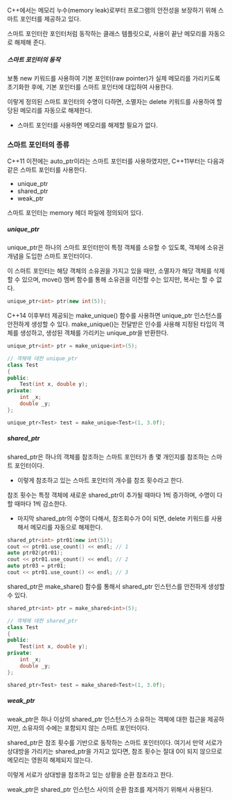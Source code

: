 C++에서는 메모리 누수(memory leak)로부터 프로그램의 안전성을 보장하기 위해 스마트 포인터를 제공하고 있다. 

스마트 포인터란 포인터처럼 동작하는 클래스 템플릿으로, 사용이 끝난 메모리를 자동으로 해제해 준다. 

##### 스마트 포인터의 동작 
보통 new 키워드를 사용하여 기본 포인터(raw pointer)가 실제 메모리를 가리키도록 초기화한 후에, 기본 포인터를 스마트 포인터에 대입하여 사용한다. 

이랗게 정의된 스마트 포인터의 수명이 다하면, 소멸자는 delete 키워드를 사용하여 할당된 메모리를 자동으로 해제한다. 
- 스마트 포인터를 사용하면 메모리를 해제할 필요가 없다. 

### 스마트 포인터의 종류 
C++11 이전에는 auto_ptr이라는 스마트 포인터를 사용하였지만, C++11부터는 다음과 같은 스마트 포인터를 사용한다. 
- unique_ptr 
- shared_ptr 
- weak_ptr 

스마트 포인터는 memory 헤더 파일에 정의되어 있다. 

##### unique_ptr 
unique_ptr은 하나의 스마트 포인터만이 특정 객체를 소유할 수 있도록, 객체에 소유권 개념을 도입한 스마트 포인터이다. 

이 스마트 포인터는 해당 객체의 소유권을 가지고 있을 때만, 소멸자가 해당 객체를 삭제할 수 있으며, move() 멤버 함수를 통해 소유권을 이전할 수는 있지만, 복사는 할 수 없다. 
```cpp 
unique_ptr<int> ptr(new int(5));
```

C++14 이후부터 제공되는 make_unique() 함수를 사용하면 unique_ptr 인스턴스를 안전하게 생성할 수 있다. 
make_unique()는 전달받은 인수를 사용해 지정된 타입의 객체를 생성하고, 생성된 객체를 가리키는 unique_ptr을 반환한다. 
```cpp 
unique_ptr<int> ptr = make_unique<int>(5); 

// 객체에 대한 unique_ptr 
class Test
{ 
public:
	Test(int x, double y);
private: 
	int _x;
	double _y;
};

unique_ptr<Test> test = make_unique<Test>(1, 3.0f);
``` 

##### shared_ptr 
shared_ptr은 하나의 객체를 참조하는 스마트 포인터가 총 몇 개인지를 참조하는 스마트 포인터이다. 
- 이렇게 참조하고 있는 스마트 포인터의 개수를 참조 횟수라고 한다. 

참조 횟수는 특정 객체에 새로운 shared_ptr이 추가될 때마다 1씩 증가하며, 수명이 다할 때마다 1씩 감소한다. 
- 마지막 shared_ptr의 수명이 다해서, 참조회수가 0이 되면, delete 키워드를 사용해서 메모리를 자동으로 해제한다. 

```cpp 
shared_ptr<int> ptr01(new int(5)); 
cout << ptr01.use_count() << endl; // 1
auto ptr02(ptr01); 
cout << ptr01.use_count() << endl; // 2
auto ptr03 = ptr01;
cout << ptr01.use_count() << endl; // 3
``` 

shared_ptr은 make_share() 함수를 통해서 shared_ptr 인스턴스를 안전하게 생성할 수 있다. 

```cpp 
shared_ptr<int> ptr = make_shared<int>(5); 

// 객체에 대한 shared_ptr 
class Test
{ 
public:
	Test(int x, double y);
private: 
	int _x;
	double _y;
};

shared_ptr<Test> test = make_shared<Test>(1, 3.0f); 
``` 

##### weak_ptr 
weak_ptr은 하나 이상의 shared_ptr 인스턴스가 소유하는 객체에 대한 접근을 제공하지만, 소유자의 수에는 포함되지 않는 스마트 포인터이다. 

shared_ptr은 참조 횟수를 기반으로 동작하는 스마트 포인터이다. 
여기서 만약 서로가 상대방을 가리키는 shared_ptr을 가지고 있다면, 참조 횟수는 절대 0이 되지 않으므로 메모리는 영원히 해제되지 않는다. 

이렇게 서로가 상대방을 참조하고 있는 상황을 순환 참조라고 한다. 

weak_ptr은 shared_ptr 인스턴스 사이의 순환 참조를 제거하기 위해서 사용된다. 

